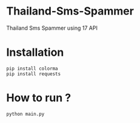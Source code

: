 # Thailand-Sms-Spammer   
Thailand Sms Spammer using 17 API   
   
# Installation   
```pip install colorma```<br>
```pip install requests```

# How to run ? <br>
```python main.py```   

